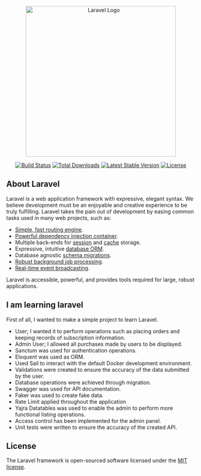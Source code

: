 <p align="center"><a href="https://laravel.com" target="_blank"><img src="https://raw.githubusercontent.com/laravel/art/master/logo-lockup/5%20SVG/2%20CMYK/1%20Full%20Color/laravel-logolockup-cmyk-red.svg" width="400" alt="Laravel Logo"></a></p>

<p align="center">
<a href="https://github.com/laravel/framework/actions"><img src="https://github.com/laravel/framework/workflows/tests/badge.svg" alt="Build Status"></a>
<a href="https://packagist.org/packages/laravel/framework"><img src="https://img.shields.io/packagist/dt/laravel/framework" alt="Total Downloads"></a>
<a href="https://packagist.org/packages/laravel/framework"><img src="https://img.shields.io/packagist/v/laravel/framework" alt="Latest Stable Version"></a>
<a href="https://packagist.org/packages/laravel/framework"><img src="https://img.shields.io/packagist/l/laravel/framework" alt="License"></a>
</p>

## About Laravel

Laravel is a web application framework with expressive, elegant syntax. We believe development must be an enjoyable and creative experience to be truly fulfilling. Laravel takes the pain out of development by easing common tasks used in many web projects, such as:

- [Simple, fast routing engine](https://laravel.com/docs/routing).
- [Powerful dependency injection container](https://laravel.com/docs/container).
- Multiple back-ends for [session](https://laravel.com/docs/session) and [cache](https://laravel.com/docs/cache) storage.
- Expressive, intuitive [database ORM](https://laravel.com/docs/eloquent).
- Database agnostic [schema migrations](https://laravel.com/docs/migrations).
- [Robust background job processing](https://laravel.com/docs/queues).
- [Real-time event broadcasting](https://laravel.com/docs/broadcasting).

Laravel is accessible, powerful, and provides tools required for large, robust applications.

## I am learning laravel
First of all, I wanted to make a simple project to learn Laravel.
- User; I wanted it to perform operations such as placing orders and keeping records of subscription information.
- Admin User; I allowed all purchases made by users to be displayed.
- Sanctum was used for authentication operations.
- Eloquent was used as ORM.
- Used Sail to interact with the default Docker development environment.
- Validations were created to ensure the accuracy of the data submitted by the user.
- Database operations were achieved through migration.
- Swagger was used for API documentation.
- Faker was used to create fake data.
- Rate Limit applied throughout the application
- Yajra Datatables was used to enable the admin to perform more functional listing operations.
- Access control has been implemented for the admin panel.
- Unit tests were written to ensure the accuracy of the created API.

## License

The Laravel framework is open-sourced software licensed under the [MIT license](https://opensource.org/licenses/MIT).
